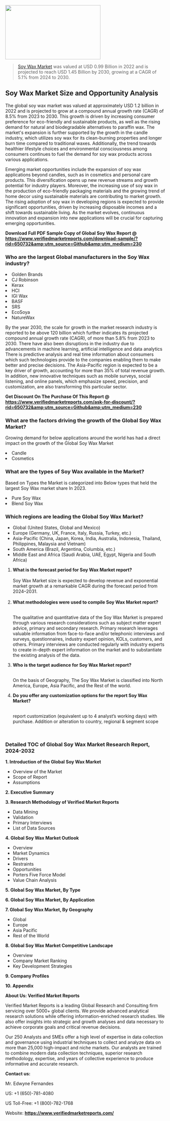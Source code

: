 <img src="https://ffe5etoiles.com/wp-content/uploads/2024/12/MST1-300x171.png" alt="" width="300" height="171" class="alignnone size-medium wp-image-20088" /><blockquote><p><p><a href="https://www.verifiedmarketreports.com/download-sample/?rid=650732&utm_source=Github&utm_medium=230" target="_blank">Soy Wax Market</a> was valued at USD 0.99 Billion in 2022 and is projected to reach USD 1.45 Billion by 2030, growing at a CAGR of 5.1% from 2024 to 2030.</p></blockquote><p><h2>Soy Wax Market Size and Opportunity Analysis</h2><p>The global soy wax market was valued at approximately USD 1.2 billion in 2022 and is projected to grow at a compound annual growth rate (CAGR) of 8.5% from 2023 to 2030. This growth is driven by increasing consumer preference for eco-friendly and sustainable products, as well as the rising demand for natural and biodegradable alternatives to paraffin wax. The market's expansion is further supported by the growth in the candle industry, which utilizes soy wax for its clean-burning properties and longer burn time compared to traditional waxes. Additionally, the trend towards healthier lifestyle choices and environmental consciousness among consumers continues to fuel the demand for soy wax products across various applications.</p><p>Emerging market opportunities include the expansion of soy wax applications beyond candles, such as in cosmetics and personal care products. This diversification opens up new revenue streams and growth potential for industry players. Moreover, the increasing use of soy wax in the production of eco-friendly packaging materials and the growing trend of home decor using sustainable materials are contributing to market growth. The rising adoption of soy wax in developing regions is expected to provide significant opportunities, driven by increasing disposable incomes and a shift towards sustainable living. As the market evolves, continuous innovation and expansion into new applications will be crucial for capturing emerging opportunities.</p></p><p class=""><strong>Download Full PDF Sample Copy of Global Soy Wax Report @ <a href="https://www.verifiedmarketreports.com/download-sample/?rid=650732&amp;utm_source=Github&amp;utm_medium=230" target="_blank">https://www.verifiedmarketreports.com/download-sample/?rid=650732&amp;utm_source=Github&amp;utm_medium=230</a></strong></p><h3 id="" class="">Who are the largest Global manufacturers in the Soy Wax industry?</h3><p><li>Golden Brands</li><li> CJ Robinson</li><li> Kerax</li><li> HCI</li><li> IGI Wax</li><li> BASF</li><li> SRS</li><li> EcoSoya</li><li> NatureWax</li></p><div class=""><div class="" dir="" data-message-author-role="" data-message-id="" data-message-model-slug=""><div class=""><div class=""><div class=""><div class="" dir="" data-message-author-role="" data-message-id="" data-message-model-slug=""><div class=""><div class=""><p>By the year 2030, the scale for growth in the market research industry is reported to be above 120 billion which further indicates its projected compound annual growth rate (CAGR), of more than 5.8% from 2023 to 2030. There have also been disruptions in the industry due to advancements in machine learning, artificial intelligence and data analytics There is predictive analysis and real time information about consumers which such technologies provide to the companies enabling them to make better and precise decisions. The Asia-Pacific region is expected to be a key driver of growth, accounting for more than 35% of total revenue growth. In addition, new innovative techniques such as mobile surveys, social listening, and online panels, which emphasize speed, precision, and customization, are also transforming this particular sector.</p><p><strong>Get Discount On The Purchase Of This Report @&nbsp; <a href="https://www.verifiedmarketreports.com/ask-for-discount/?rid=650732&amp;utm_source=Github&amp;utm_medium=230" target="_blank">https://www.verifiedmarketreports.com/ask-for-discount/?rid=650732&amp;utm_source=Github&amp;utm_medium=230</a></strong></p></div></div></div></div></div></div></div></div><h3 id="" class="">What are the factors driving the growth of the Global Soy Wax Market?</h3><p id="" class="">Growing demand for below applications around the world has had a direct impact on the growth of the Global Soy Wax Market</p><p id="" class=""><li>Candle</li><li> Cosmetics</li></p><h3 id="" class="">What are the types of Soy Wax available in the Market?</h3><p id="" class="">Based on Types the Market is categorized into Below types that held the largest Soy Wax market share In 2023.</p><p id="" class=""><li>Pure Soy Wax</li><li> Blend Soy Wax</li></p><h3 id="" class="">Which regions are leading the Global Soy Wax Market?</h3><ul><li>Global (United States, Global and Mexico)</li><li>Europe (Germany, UK, France, Italy, Russia, Turkey, etc.)</li><li>Asia-Pacific (China, Japan, Korea, India, Australia, Indonesia, Thailand, Philippines, Malaysia and Vietnam)</li><li>South America (Brazil, Argentina, Columbia, etc.)</li><li>Middle East and Africa (Saudi Arabia, UAE, Egypt, Nigeria and South Africa)</li></ul><p><ol><li><strong>What is the forecast period for Soy Wax Market report?<br /></strong><br /><span data-sheets-root="1" data-sheets-value="{&quot;1&quot;:2,&quot;2&quot;:&quot;XXXX size is expected to develop revenue and exponential market growth at a remarkable CAGR during the forecast period from 2024&ndash;2030.&quot;}" data-sheets-userformat="{&quot;2&quot;:12674,&quot;4&quot;:{&quot;1&quot;:2,&quot;2&quot;:16776960},&quot;10&quot;:2,&quot;11&quot;:0,&quot;15&quot;:&quot;Arial&quot;,&quot;16&quot;:12}">Soy Wax Market size is expected to develop revenue and exponential market growth at a remarkable CAGR during the forecast period from 2024&ndash;2031.</span><br /><br /></li><li><strong>What methodologies were used to compile Soy Wax Market report?<br /><br /></strong><p>The qualitative and quantitative data of the&nbsp;Soy Wax Market is prepared through various research considerations such as subject matter expert advice, primary and secondary research. Primary research leverages valuable information from face-to-face and/or telephonic interviews and surveys, questionnaires, industry expert opinion, KOLs, customers, and others. Primary interviews are conducted regularly with industry experts to create in-depth expert information on the market and to substantiate the existing analysis of the data.&nbsp;</p></li><li><strong>Who is the target audience for Soy Wax Market report?<br /><br /></strong><p>On the basis of Geography, The&nbsp;Soy Wax Market is classified into North America, Europe, Asia Pacific, and the Rest of the world.</p></li><li><strong>Do you offer any customization options for the report Soy Wax Market?<br /><br /></strong><p>report customization (equivalent up to 4 analyst&rsquo;s working days) with purchase. Addition or alteration to country, regional &amp; segment scope</p><p>&nbsp;</p></li></ol></p><h3 id="" class="">Detailed TOC of Global Soy Wax Market Research Report, 2024-2032</h3><p id="" class=""><strong>1. Introduction of the Global Soy Wax Market</strong></p><ul><li>Overview of the Market</li><li>Scope of Report</li><li>Assumptions</li></ul><p id="" class=""><strong>2. Executive Summary</strong></p><p id="" class=""><strong>3. Research Methodology of&nbsp;Verified Market Reports</strong></p><ul><li>Data Mining</li><li>Validation</li><li>Primary Interviews</li><li>List of Data Sources</li></ul><p id="" class=""><strong>4. Global Soy Wax Market Outlook</strong></p><ul><li>Overview</li><li>Market Dynamics</li><li>Drivers</li><li>Restraints</li><li>Opportunities</li><li>Porters Five Force Model</li><li>Value Chain Analysis</li></ul><p id="" class=""><strong>5. Global Soy Wax Market, By&nbsp;Type</strong></p><p id="" class=""><strong>6. Global Soy Wax Market, By Application</strong></p><p id="" class=""><strong>7. Global Soy Wax Market, By Geography</strong></p><ul><li>Global</li><li>Europe</li><li>Asia Pacific</li><li>Rest of the World</li></ul><p id="" class=""><strong>8. Global Soy Wax Market Competitive Landscape</strong></p><ul><li>Overview</li><li>Company Market Ranking</li><li>Key Development Strategies</li></ul><p id="" class=""><strong>9. Company Profiles</strong></p><p id="" class=""><strong>10. Appendix</strong></p><p id="" class=""><strong>About Us: Verified Market Reports</strong></p><p id="" class="">Verified Market Reports is a leading Global Research and Consulting firm servicing over 5000+ global clients. We provide advanced analytical research solutions while offering information-enriched research studies. We also offer insights into strategic and growth analyses and data necessary to achieve corporate goals and critical revenue decisions.</p><p id="" class="">Our 250 Analysts and SMEs offer a high level of expertise in data collection and governance using industrial techniques to collect and analyze data on more than 25,000 high-impact and niche markets. Our analysts are trained to combine modern data collection techniques, superior research methodology, expertise, and years of collective experience to produce informative and accurate research.</p><p id="" class=""><strong>Contact us:</strong></p><p id="" class="">Mr. Edwyne Fernandes</p><p id="" class="">US: +1 (650)-781-4080</p><p id="" class="">US Toll-Free: +1 (800)-782-1768</p><p id="" class="">Website: <a target="" data-test-app-aware-link=""><strong>https://www.verifiedmarketreports.com/</strong></a></p>
